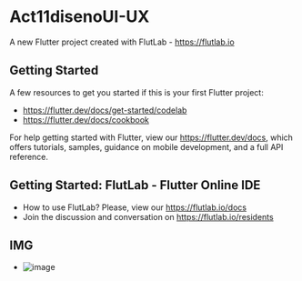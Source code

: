 # Act11disenoUI-UX

A new Flutter project created with FlutLab - https://flutlab.io

## Getting Started

A few resources to get you started if this is your first Flutter project:

- https://flutter.dev/docs/get-started/codelab
- https://flutter.dev/docs/cookbook

For help getting started with Flutter, view our
https://flutter.dev/docs, which offers tutorials,
samples, guidance on mobile development, and a full API reference.

## Getting Started: FlutLab - Flutter Online IDE

- How to use FlutLab? Please, view our https://flutlab.io/docs
- Join the discussion and conversation on https://flutlab.io/residents

## IMG
- ![image](https://github.com/Yadier-Gonzalez-Graciano/Act11diseno/assets/143548098/f71f7fc2-e1e6-414d-a0dc-5a44e5e56ddf)
